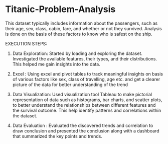 # Titanic-Problem-Analysis
This dataset typically includes information about the passengers, such as their age, sex, class, cabin, fare, and whether or not they survived. Analysis is done on the basis of these factors to know who is safest on the ship. 


EXECUTION STEPS:

1. Data Exploration: Started by loading and exploring the dataset. Investigated the available features, their types, and their distributions. This helped me gain insights into the data.

2. Excel : Using excel and pivot tables to track meaningful insights on basis of various factors like sex, class of travelling, age etc. and get a clearer picture of the data for better understanding of the trend

3. Data Visualization: Used visualization tool Tableau to make pictorial representation of data such as histograms, bar charts, and scatter plots, to better understand the relationships between different features and the survival outcome. This help identify patterns and correlations within the dataset.

4. Data Evaluation : Evaluated the discovered trends and correlation to draw conclusion and presented the conclusion along with a dashboard that summarized the key points and trends.
